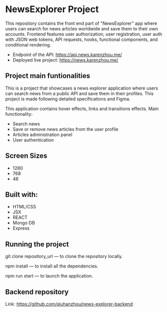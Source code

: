 
# NewsExplorer Project

This repository contains the front end part of "NewsExplorer" app where users can search for news articles worldwide and save them to their own accounts. Frontend features user authorization, user registration, user auth with JSON web tokens, API requests, hooks, functional components, and conditional rendering.

* Endpoint of the API: https://api.news.karenzhou.me/ <br/>
* Deployed live project: https://news.karenzhou.me/


## Project main funtionalities
This is a project that showcases a news explorer application where users can search news from a public API and save them in their profiles. This project is made following detailed specifications and Figma.

This application contains hover effects, links and transitions effects. Main functionality:

* Search news <br/>
* Save or remove news articles from the user profile <br/>
* Articles administration panel <br/>
* User authentication <br/>

## Screen Sizes
* 1280<br/>
* 768<br/>
* 48

## Built with:
* HTML/CSS<br/>
* JSX<br/>
* REACT<br/>
* Mongo DB<br/>
* Express<br/>


## Running the project
git clone repository_url — to clone the repository locally.

npm install — to install all the dependencies.

npm run start — to launch the application.


## Backend repository
Link: https://github.com/qiuhanzhou/news-explorer-backend

